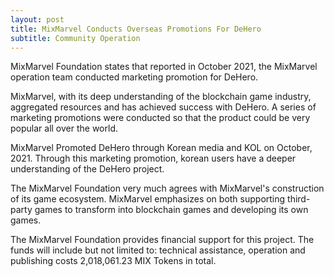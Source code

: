 ```yaml
---
layout: post
title: MixMarvel Conducts Overseas Promotions For DeHero
subtitle: Community Operation 
---
```


MixMarvel Foundation states that reported in October 2021, the MixMarvel operation team conducted marketing promotion for DeHero. 

MixMarvel, with its deep understanding of the blockchain game industry, aggregated resources and has achieved success with DeHero.  A series of marketing promotions were conducted so that the product could be very popular all over the world. 

MixMarvel Promoted DeHero through Korean media and KOL on October, 2021. Through this marketing promotion,  korean users have a deeper understanding of the DeHero project.

The MixMarvel Foundation very much agrees with MixMarvel's construction of its game ecosystem. MixMarvel emphasizes on both supporting third-party games to transform into blockchain games and developing its own games. 

The MixMarvel Foundation provides financial support for this project. The funds will include but not limited to: technical assistance, operation and publishing costs 2,018,061.23 MIX Tokens in total. 

